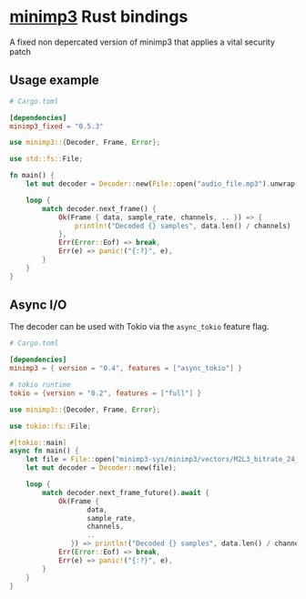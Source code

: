 # [minimp3](//github.com/lieff/minimp3) Rust bindings

A fixed non depercated version of minimp3 that applies a vital security patch
## Usage example

```toml
# Cargo.toml

[dependencies]
minimp3_fixed = "0.5.3"
```

```rust
use minimp3::{Decoder, Frame, Error};

use std::fs::File;

fn main() {
    let mut decoder = Decoder::new(File::open("audio_file.mp3").unwrap());

    loop {
        match decoder.next_frame() {
            Ok(Frame { data, sample_rate, channels, .. }) => {
                println!("Decoded {} samples", data.len() / channels)
            },
            Err(Error::Eof) => break,
            Err(e) => panic!("{:?}", e),
        }
    }
}
```

## Async I/O

The decoder can be used with Tokio via the `async_tokio` feature flag.

```toml
# Cargo.toml

[dependencies]
minimp3 = { version = "0.4", features = ["async_tokio"] }

# tokio runtime
tokio = {version = "0.2", features = ["full"] }
```

```rust
use minimp3::{Decoder, Frame, Error};

use tokio::fs::File;

#[tokio::main]
async fn main() {
    let file = File::open("minimp3-sys/minimp3/vectors/M2L3_bitrate_24_all.bit").await.unwrap();
    let mut decoder = Decoder::new(file);

    loop {
        match decoder.next_frame_future().await {
            Ok(Frame {
                   data,
                   sample_rate,
                   channels,
                   ..
               }) => println!("Decoded {} samples", data.len() / channels),
            Err(Error::Eof) => break,
            Err(e) => panic!("{:?}", e),
        }
    }
}
```
